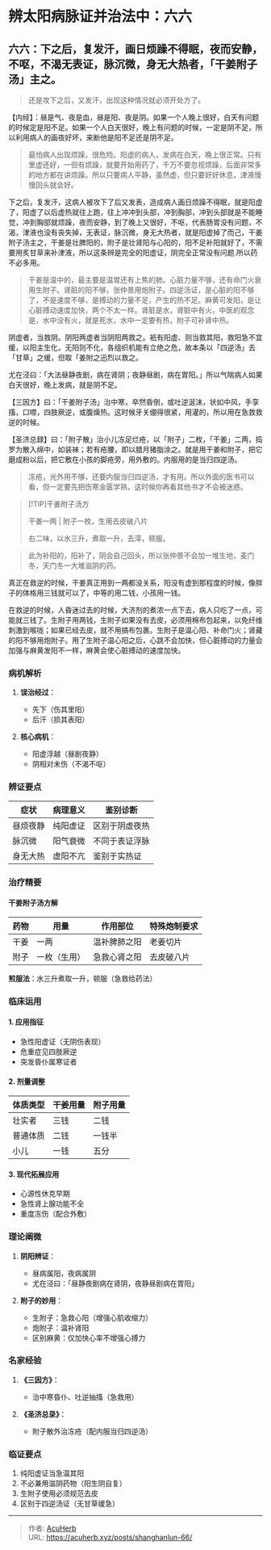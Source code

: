 # 辨太阳病脉证并治法中：六六


## 六六：下之后，复发汗，画日烦躁不得眠，夜而安静，不呕，不渴无表证，脉沉微，身无大热者，「干姜附子汤」主之。

<!--more-->

> 还是攻下之后，又发汗，出现这种情况就必须开处方了。

【内经】：昼是气、夜是血，昼是阳、夜是阴。如果一个人晚上很好，白天有问题的时候定是阳不足。如果一个人白天很好，晚上有问题的时候，一定是阴不足，所以利用病人的画夜好坏，来断他是阳不足还是阴不足。

> 最怕病人出现烦躁，很危险。阳虚的病人，发病在白天，晚上很正常。只有里虚还好，一但有烦躁，就要开始用药了，千万不要忽视烦躁，后面非常多的地方都在讲烦躁。所以只要病人平静，虽然虚，但只要好好休息，津液慢慢回头就会好。

下之后，复发汗，这病人被攻下了后又发表，造成病人画日烦躁不得眠，就是阳虚了，阳虚了以后虚热就往上跑，往上冲冲到头部，冲到胸部，冲到头部就是不能睡觉，冲到胸部就烦躁，夜而安静，到了晚上又很好，不呕，代表肠胃没有问题，不渴，津液也没有丧失掉，无表证，脉沉微，身无大热者，就是阳虚掉了而己，干姜附子汤主之，干姜是壮脾阳的，附子是壮肾阳与心阳的，阳不足补阳就好了，不需要用炙甘草来补津液，所以这条辨是完全的阳虚证，阴完全正常没有问题.所以药不必多用。

> 干姜是温中的，最主要是温胃还有上焦的肺。心脏力量不够，还有命门火衰用生附子。肾脏的阳不够，张仲景用炮附子。四逆汤证，是心脏的阳不够了，不是速度不够，是搏动的力量不足，产生的热不足。麻黄可发阳，是让心脏搏动速度加快，两个不太一样。肾脏是水，肾脏中有火，中医的观念是，水中没有火，就是死水，水中一定要有热，附子可补肾中热。

阴虚者，当救阴。阴阳两虚者当阴阳两救之。衹有阳虚、则当救其阳，救阳急不宜缓，以阳主生化，无阳则不化，各组织机能有立绝之危，故本条以「四逆汤」去「甘草」之缓，但取「姜附之迅烈以救之。

尤在泾曰：「大法昼静夜剧，病在肾阴；夜静昼剧，病在胃阳。」所以气喘病人如果白天很好，晚上发病，就是阴不足。

【三因方】曰：「干姜附子汤」治中寒，卒然昏倒，或吐逆涎沫，状如中风，手孪搐，口噤，四肢厥逆，或腹燥热。这时候牙关绷得很紧，用灌的，所以用在急救救逆的时候。

【圣济总録】曰：「附子散」治小儿冻足烂疮，以「附子」二枚，「干姜」二两，捣罗为散入绵中，如装袜；若有疮腰，即以腊月猪脂涂之。就是用干姜和附子，把它磨成粉以后，把它敷在小孩的脚疮旁，用外敷的。内服用的是当归四逆汤。

> 冻疮，光外用不够，还要内服当归四逆汤，才有用。所以外面的医书可以看，但一定要先把伤寒金匮学熟，这时候你再看其他书才不会被迷惑。

> [!TIP]干姜附子汤方
>
> 干姜一两 | 附子一枚，生用去皮破八片
>
> 右二味，以水三升，煮取一升，去滓，顿服。

> 此为补阳的，阳补了，阴会自己回头，所以张仲景不会加一堆生地，麦门冬，天门冬一大堆滋阴的药。

真正在救逆的时候，干姜真正用到一两都没关系，阳没有虚到那程度的时候，像胖子的体格用三钱就可以了，中等的用二钱，小孩用一钱。

在救逆的时候，人昏迷过去的时候，大济剂的煮浓一点下去，病人只吃了一点，可能就三钱了。生附子用两钱，生附子如果没有去皮，必须用棉布包起来，以免纤维刺激到喉咙；如果已经去皮，就不用搞布包裹。生附子是温心阳、补命门火；肾藏的阳不够用炮附子。用了生附子温心阳之后，心跳不会加快，但心脏搏动的力量会加强与麻黄发阳不一样，麻黄会使心脏搏动的速度加快。

### 病机解析
1. **误治经过**：
   - 先下（伤其里阳）
   - 后汗（损其表阳）

2. **核心病机**：
   - 阳虚浮越（昼剧夜静）
   - 阴相对未伤（不渴不呕）

### 辨证要点
| 症状           | 病理意义         | 鉴别诊断         |
|----------------|------------------|------------------|
| 昼烦夜静       | 纯阳虚证         | 区别于阴虚夜热   |
| 脉沉微         | 阳气衰微         | 不同于表证浮脉   |
| 身无大热       | 虚阳不亢         | 鉴别于实热证     |

### 治疗精要
#### 干姜附子汤方解
| 药物   | 用量        | 作用部位       | 特殊炮制要求       |
|--------|-------------|----------------|--------------------|
| 干姜   | 一两        | 温补脾肺之阳   | 老姜切片           |
| 附子   | 一枚（生用）| 急救心肾之阳   | 去皮破八片         |

**煎服法**：水三升煮取一升，顿服（急救给药法）

### 临床运用
#### 1. 应用指征
- 急性阳虚证（无阴伤表现）
- 危重症见四肢厥逆
- 突发昏仆属寒证者

#### 2. 剂量调整
| 体质类型 | 干姜用量 | 附子用量 |
|----------|----------|----------|
| 壮实者   | 三钱     | 二钱     |
| 普通体质 | 二钱     | 一钱半   |
| 小儿     | 一钱     | 五分     |

#### 3. 现代拓展应用
- 心源性休克早期
- 急性肾上腺功能不全
- 重度冻伤（配合外敷）

### 理论阐微
1. **阴阳辨证**：
   - 昼病属阳，夜病属阴
   - 尤在泾曰：「昼静夜剧病在肾阴，夜静昼剧病在胃阳」

2. **附子的妙用**：
   - 生附子：急救心阳（增强心肌收缩力）
   - 炮附子：温补肾阳
   - 区别麻黄：仅加快心率不增强心搏力

### 名家经验
1. **《三因方》**：
   - 治中寒昏仆、吐逆抽搐（急救用）

2. **《圣济总录》**：
   - 附子散外治冻疮（配内服当归四逆汤）

### 临证要点
1. 纯阳虚证当急温其阳
2. 不必兼用滋阴药物（阳生阴自复）
3. 生附子使用必须规范去皮
4. 区别于四逆汤证（无甘草缓急）


---

> 作者: [AcuHerb](https://acuherb.xyz)  
> URL: https://acuherb.xyz/posts/shanghanlun-66/  

